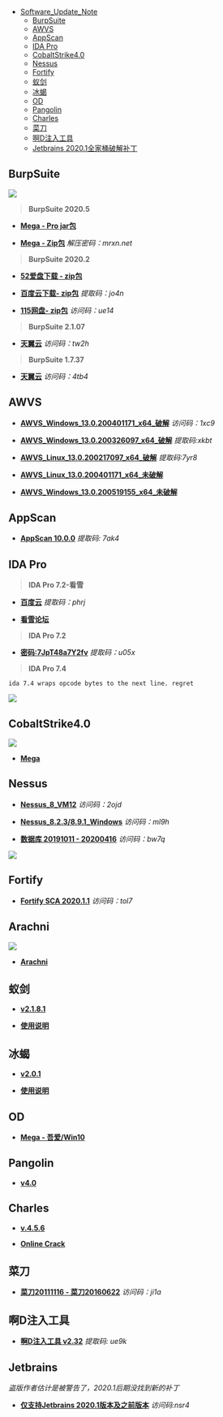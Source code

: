 
- [Software_Update_Note](#software-update-note)
  * [BurpSuite](#burpsuite)
  * [AWVS](#awvs)
  * [AppScan](#appscan)
  * [IDA Pro](#ida-pro)
  * [CobaltStrike4.0](#cobaltstrike40)
  * [Nessus](#nessus)
  * [Fortify](#fortify)
  * [蚁剑](#蚁剑)
  * [冰蝎](#冰蝎)
  * [OD](#od)
  * [Pangolin](#pangolin)
  * [Charles](#charles)
  * [菜刀](#菜刀)
  * [啊D注入工具](#啊d注入工具)
  * [Jetbrains 2020.1全家桶破解补丁](#jetbrains)

## BurpSuite

![](/工具/Ico/Burp-suite.ico)

> **BurpSuite 2020.5**

- **[Mega - Pro jar包](https://mega.nz/file/SQ82RYzS#DsWfmm1i6pjr_Ob6gpfwyigdPUJauM2pCHQwfbzOZvs)**

- **[Mega - Zip包](https://mega.nz/file/vMkEgYRZ#S-35eQEJuxcRxhl3P0o7Jg4-ASHQyT0pAP73AYObrcc)** *解压密码：mrxn.net*

> **BurpSuite 2020.2**

- **[52爱盘下载 - zip包](https://down.52pojie.cn/Tools/Network_Analyzer/)**

- **[百度云下载- zip包](https://pan.baidu.com/s/1EXfiqdBB6Kssf58COlfG0Q)** *提取码：jo4n*

- **[115网盘- zip包](https://115.com/s/sw3k0t736qr)** *访问码：ue14*

> **BurpSuite 2.1.07**

- **[天翼云](https://cloud.189.cn/t/6RRvuanyiYfe)** *访问码：tw2h*

> **BurpSuite 1.7.37**

- **[天翼云](https://cloud.189.cn/t/Rryi63URziee)** *访问码：4tb4*

## AWVS

- **[AWVS_Windows_13.0.200401171_x64_破解](https://cloud.189.cn/t/YZbmAzfuMvmm)** *访问码：1xc9*

- **[AWVS_Windows_13.0.200326097_x64_破解](https://pan.baidu.com/s/1RA_52OdhVtjcOp-8CYeTYw)** *提取码:xkbt*

- **[AWVS_Linux_13.0.200217097_x64_破解](https://pan.baidu.com/s/1kT0gs1JYsm1t7pjNb2tx3g)** *提取码:7yr8*

- **[AWVS_Linux_13.0.200401171_x64_未破解](https://mega.nz/folder/7Bl1CY5J#352H2LduPgfRBA5Ga1ootw)**

- **[AWVS_Windows_13.0.200519155_x64_未破解](https://mega.nz/folder/7Bl1CY5J#352H2LduPgfRBA5Ga1ootw)**

## AppScan

- **[AppScan 10.0.0](https://pan.baidu.com/s/1md2l-xV8C4yyYbA7F7q8kQ)** *提取码: 7ak4*

## IDA Pro

> **IDA Pro 7.2-看雪**

- **[百度云](https://pan.baidu.com/s/1ZjIEJDaki-1VHzK2s7r4cQ)** *提取码：phrj*

- **[看雪论坛](https://bbs.pediy.com/thread-252208.htm)**

> **IDA Pro 7.2**

- **[密码:7JpT48a7Y2fv](https://pan.baidu.com/s/1F758v3fQ9egeyCCPDiGLNA)** *提取码：u05x*

> **IDA Pro 7.4**

`ida 7.4 wraps opcode bytes to the next line. regret`

![](/工具/Images/ida_7.4.png)

## CobaltStrike4.0

![](/工具/Ico/CobaltStrike4.0.ico)

- **[Mega](https://mega.nz/file/fkhSkKZC#DmSwSNlZ3EvfPewywe4T1Vq1JNmc0a6Rdy4GYIPebl8)**

## Nessus

- **[Nessus_8_VM12](https://cloud.189.cn/t/RFvmequUNB3u)** *访问码：2ojd*

- **[Nessus_8.2.3/8.9.1_Windows](https://cloud.189.cn/t/U7Zfii3u2yMj)** *访问码：ml9h*

- **[数据库 20191011 - 20200416](https://cloud.189.cn/t/6NjMjyEBrUrm)** *访问码：bw7q*

![](/工具/Images/nessus.jpg)

## Fortify

- **[Fortify SCA 2020.1.1](https://cloud.189.cn/t/auAFvi6ZzeAf)** *访问码：tol7*

## Arachni

![](/工具/Ico/arachni.ico)

- **[Arachni](https://www.arachni-scanner.com/download/)**

## 蚁剑

- **[v2.1.8.1](https://github.com/AntSwordProject/antSword/archive/2.1.8.1.zip)**

- **[使用说明](https://doc.u0u.us/zh-hans/getting_started/index.html)**

## 冰蝎

- **[v2.0.1](https://github.com/rebeyond/Behinder/releases/download/Behinder_v2.0.1/Behinder_v2.0.1.zip)**

- **[使用说明](https://github.com/rebeyond/Behinder)**

## OD

- **[Mega - 吾爱/Win10](https://mega.nz/folder/S4hCQKzL#Cl__gcbzPuXCNs3-w5sfOQ)**

## Pangolin

- **[v4.0](https://mega.nz/file/SkZQVa7Z#oNwZLbC4GITq7W_TcJygVDhXE7aZV7r-D0lcBM-1iMw)**

## Charles

- **[v.4.5.6](https://www.charlesproxy.com/download/)**

- **[Online Crack](https://www.zzzmode.com/mytools/charles/)**

## 菜刀

- **[菜刀20111116 - 菜刀20160622](https://cloud.189.cn/t/63EJveBFVnYv)** *访问码：ji1a*

## 啊D注入工具

- **[啊D注入工具 v2.32](https://pan.baidu.com/s/1sx9Tkox8MBD68lu2wdnt1g)** *提取码: ue9k*

## Jetbrains

*盗版作者估计是被警告了，2020.1后期没找到新的补丁*

- **[仅支持Jetbrains 2020.1版本及之前版本](https://cloud.189.cn/t/Rzaq2ijEBR3i)** *访问码:nsr4*

